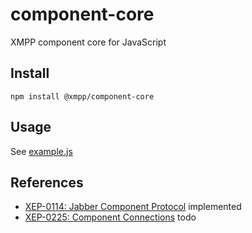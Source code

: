 # component-core

XMPP component core for JavaScript

## Install

```
npm install @xmpp/component-core
```

## Usage

See [example.js](https://github.com/xmppjs/xmpp.js/tree/master/packages/component/example.js)

## References

* [XEP-0114: Jabber Component Protocol](https://xmpp.org/extensions/xep-0114.html) implemented
* [XEP-0225: Component Connections](https://xmpp.org/extensions/xep-0225.html) todo
